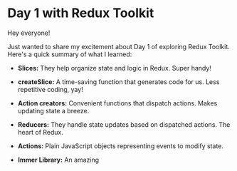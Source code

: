 # Day 1 with Redux Toolkit

Hey everyone!

Just wanted to share my excitement about Day 1 of exploring Redux Toolkit. Here's a quick summary of what I learned:

- **Slices:** They help organize state and logic in Redux. Super handy!

- **createSlice:** A time-saving function that generates code for us. Less repetitive coding, yay!

- **Action creators:** Convenient functions that dispatch actions. Makes updating state a breeze.

- **Reducers:** They handle state updates based on dispatched actions. The heart of Redux.

- **Actions:** Plain JavaScript objects representing events to modify state.

- **Immer Library:** An amazing
